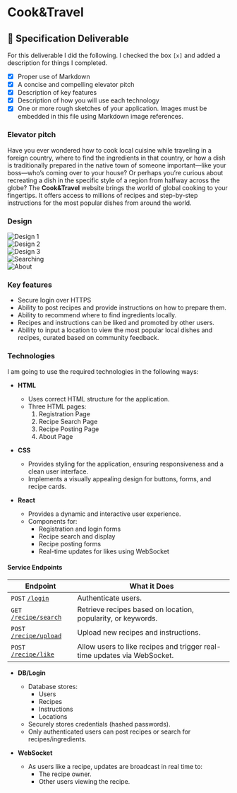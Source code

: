 # Cook&Travel
## 🚀 Specification Deliverable

For this deliverable I did the following. I checked the box `[x]` and added a description for things I completed.

- [x] Proper use of Markdown
- [x] A concise and compelling elevator pitch
- [x] Description of key features
- [x] Description of how you will use each technology
- [x] One or more rough sketches of your application. Images must be embedded in this file using Markdown image references.
### Elevator pitch
Have you ever wondered how to cook local cuisine while traveling in a foreign country, where to find the ingredients in that country, or how a dish is traditionally prepared in the native town of someone important—like your boss—who’s coming over to your house? Or perhaps you’re curious about recreating a dish in the specific style of a region from halfway across the globe? The **Cook&Travel**  website brings the world of global cooking to your fingertips. It offers access to millions of recipes and step-by-step instructions for the most popular dishes from around the world.

### Design
![Design 1](IMG_5322.HEIC)  
![Design 2](IMG_5323.HEIC)  
![Design 3](IMG_5324.HEIC)  
![Searching](IMG_5325.HEIC)  
![About](IMG_5326.HEIC)




### Key features
- Secure login over HTTPS
- Ability to post recipes and provide instructions on how to prepare them.
- Ability to recommend where to find ingredients locally.
- Recipes and instructions can be liked and promoted by other users.
- Ability to input a location to view the most popular local dishes and recipes, curated based on community feedback.

### Technologies

I am going to use the required technologies in the following ways:

- **HTML**  
  - Uses correct HTML structure for the application.  
  - Three HTML pages:  
    1. Registration Page  
    2. Recipe Search Page  
    3. Recipe Posting Page
    4. About Page

- **CSS**  
  - Provides styling for the application, ensuring responsiveness and a clean user interface.  
  - Implements a visually appealing design for buttons, forms, and recipe cards.  

- **React**  
  - Provides a dynamic and interactive user experience.  
  - Components for:
    - Registration and login forms  
    - Recipe search and display  
    - Recipe posting forms  
    - Real-time updates for likes using WebSocket  

#### **Service Endpoints**

| **Endpoint**                           | **What it Does**                                                                 |
| -------------------------------------- | --------------------------------------------------------------------------------- |
| `POST` [`/login`](#login)              | Authenticate users.                                                              |
| `GET` [`/recipe/search`](#recipesearch)| Retrieve recipes based on location, popularity, or keywords.                     |
| `POST` [`/recipe/upload`](#recipeupload)| Upload new recipes and instructions.                                             |
| `POST` [`/recipe/like`](#recipelike)   | Allow users to like recipes and trigger real-time updates via WebSocket.         |


- **DB/Login**  
  - Database stores:  
    - Users  
    - Recipes  
    - Instructions  
    - Locations  
  - Securely stores credentials (hashed passwords).  
  - Only authenticated users can post recipes or search for recipes/ingredients.  

- **WebSocket**  
  - As users like a recipe, updates are broadcast in real time to:  
    - The recipe owner.  
    - Other users viewing the recipe.  




